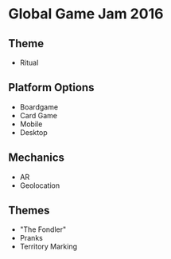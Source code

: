 # Global Game Jam 2016

## Theme

* Ritual

## Platform Options

* Boardgame
* Card Game
* Mobile
* Desktop

## Mechanics

* AR
* Geolocation

## Themes

* "The Fondler"
* Pranks
* Territory Marking
